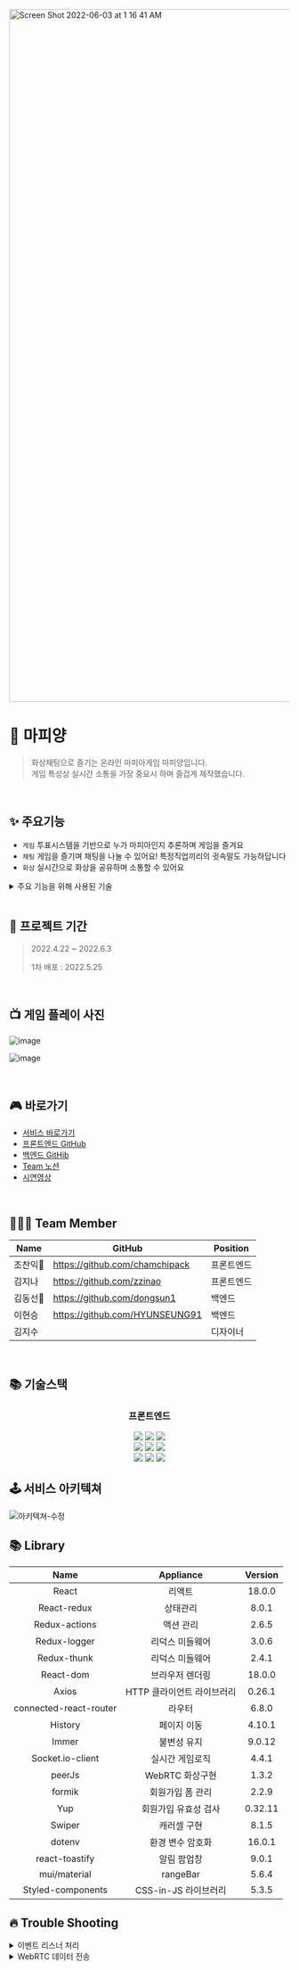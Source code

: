 
<img width="1243" alt="Screen Shot 2022-06-03 at 1 16 41 AM" src="https://user-images.githubusercontent.com/77870077/171676649-86f7ee65-e086-4b74-bfd8-a39a73cb33f0.png">


# 🐑 마피양
> 화상채팅으로 즐기는 온라인 마피아게임 마피양입니다.
> </br>
> 게임 특성상 실시간 소통을 가장 중요시 하며 즐겁게 제작했습니다.
<br/>

## ✨ 주요기능
- `게임` 투표시스템을 기반으로 누가 마피아인지 추론하며 게임을 즐겨요
- `채팅` 게임을 즐기며 채팅을 나눌 수 있어요! 특정직업끼리의 귓속말도 가능하답니다
- `화상` 실시간으로 화상을 공유하며 소통할 수 있어요

<details markdown="1">
<summary>주요 기능을 위해 사용된 기술</summary>

• Socket.io
- 백엔드와 프론트 환경이 node.js, 자바스크립트 기반인 점을 들어 스프링환경에서 사용하는 sockJS가 아닌 socket.io로 개발 진행하였음
- 기존의 단방향 통신인 HTTP 에도 폴링, 롱폴링 등의 방법이 있지만 서버와 클라이언트가 데이터를 교환하는 횟수가 늘어나면 가해지는 부하가 커지는점과, 지원되지 않는 브라우저가 존재한다는 점을 꼽아 웹소켓 라이브러리를 사용하여 단점을 상쇄하려고 하였음.

• WebRTC
- 실시간 화상 커뮤니케이션을 위해 브라우저 간 직접 통신하는 WebRTC를 사용하였으며, 처음에는 서버를 구축하고자 하였으나 3주 안에 완성을 하는 것을 목표로 하였기 때문에 IP와 포트번호를 대체한 peerId를 제공하는 peerJS 라이브러리를 도입
- 게임룸에 입장한 유저정보를 비디오와 함께 보여주기 위해 비디오를 포함한 추가 데이터  실시간 송수신
- RTC의 Signaling sever는 Socket 통신으로 동시성 제어

• CI/CD
- 게임 특성상 많은 변수가 생겼고 에러를 수정하고 수동 배포에 하는 시간이 점점 늘어나면서 github actions를 이용한 자동 배포를 도입했습니다. 커밋과 동시에 자동으로 s3 버킷에 빌드 된 파일이 올라가도록 하였으며 이는 배포 후에도 유저들의 피드백에 즉각적으로 처리에 매우 빠르고 효율적이었습니다.

</details>

<br />

## 📅 프로젝트 기간

> 2022.4.22 ~ 2022.6.3
> 
> 1차 배포 : 2022.5.25

<br />

## 📺 게임 플레이 사진
![image](https://user-images.githubusercontent.com/90598408/171531440-0d43a251-fa5d-46f9-86fa-21e7f5d112c4.png)

![image](https://user-images.githubusercontent.com/90598408/171531478-e12f9c45-a9df-45d5-87ba-e8eb30250018.png)


<br />


## 🎮 바로가기
- [서비스 바로가기](https://mafiyang.com)
- [프론트엔드 GitHub](https://github.com/Mafiagame-project/ReactFE)
- [백엔드 GitHib](https://github.com/dongsun1/last_project)
- [Team 노션](https://www.notion.so/TEAM-MAFIYANG-cb55eb1a08314f25bb1adef0231e9a7a)
- [시연영상](https://youtu.be/S_LhvYQpPkU)

<br />

## 🧑🏻‍💻 Team Member

| Name     | GitHub                             | Position  |
| -------- | ---------------------------------- | --------- |
| 조찬익🔰   | https://github.com/chamchipack    | 프론트엔드 |
| 김지나   | https://github.com/zzinao     | 프론트엔드 |
| 김동선🔰   | https://github.com/dongsun1        | 백엔드     |
| 이현승   | https://github.com/HYUNSEUNG91| 백엔드     |
| 김지수  |       | 디자이너    |


<br />

## 📚 기술스택
<div align=center><h3>프론트엔드</h1>
  <img src="https://img.shields.io/badge/javascript-F7DF1E?style=for-the-badge&logo=javascript&logoColor=black"> 
  <img src="https://img.shields.io/badge/React-60d3f3?style=for-the-badge&logo=react&logoColor=black">
  <img src="https://img.shields.io/badge/Redux-7247b5?style=for-the-badge&logo=redux&logoColor=white"> 
  <br>
  <img src="https://img.shields.io/badge/styled-c260af?style=for-the-badge&logo=styledcomponents&logoColor=black">
  <img src="https://img.shields.io/badge/webrtc-333333?style=for-the-badge&logo=webrtc&logoColor=white">
  <img src="https://img.shields.io/badge/socket.io-000000?style=for-the-badge&logo=socket.io&logoColor=white">
  <br>
  <img src="https://img.shields.io/badge/cloud front-202c3c?style=for-the-badge&logo=amazonaws&logoColor=white">
  <img src="https://img.shields.io/badge/Amazon s3-569A31?style=for-the-badge&logo=Amazon S3s3&logoColor=white">
   <img src="https://img.shields.io/badge/github actions-2088FF?style=for-the-badge&logo=github actions&logoColor=white">
</div>

<div align=center> 
</div>


## 🕹 서비스 아키텍쳐
![아키텍쳐-수정](https://user-images.githubusercontent.com/77870077/171595223-8f1fb60b-bc49-41f6-80a4-bcb9c03df631.jpg)


## 📚 Library
|Name|Appliance|Version|
|:---:|:---:|:---:|
|React|리액트|18.0.0|
|React-redux|상태관리|8.0.1|
|Redux-actions|액션 관리|2.6.5|
|Redux-logger|리덕스 미들웨어|3.0.6|
|Redux-thunk|리덕스 미들웨어|2.4.1|
|React-dom|브라우저 렌더링|18.0.0|
|Axios|HTTP 클라이언트 라이브러리|0.26.1|
|connected-react-router|라우터|6.8.0|
|History|페이지 이동|4.10.1|
|Immer|불변성 유지|9.0.12|
|Socket.io-client|실시간 게임로직|4.4.1|
|peerJs|WebRTC 화상구현|1.3.2|
|formik|회원가입 폼 관리|2.2.9|
|Yup|회원가입 유효성 검사|0.32.11|
|Swiper|캐러셀 구현|8.1.5|
|dotenv|환경 변수 암호화|16.0.1|
|react-toastify|알림 팝업창|9.0.1|
|mui/material|rangeBar|5.6.4|
|Styled-components|CSS-in-JS 라이브러리|5.3.5|


## 🔥  Trouble Shooting

<details markdown="1">
<summary>이벤트 리스너 처리</summary>

• 문제상황
- 투표 등 이벤트 발생 시 서버와 클라이언트 간 중복 통신 발생
- 응답받는 데이터의 수가 무한으로 늘어나는 이슈 발견
- 게임 방 생성시 A라는 사람이 게임룸을 만들 때 마다, 점차 A의 수가 늘어나는 현상 발생

• 해결방안
- 소켓의 이벤트리스닝이 중복으로 발생 : 중복 발생 억제
- 소켓 받는 부분을 한 곳으로 모아 리덕스로 관리
- 필요없어진 소켓을 off 처리

</details>

<details markdown="2">
<summary>WebRTC 데이터 전송</summary>
• 문제상황
- 게임룸에 입장한 유저의 비디오는 Peer로, 닉네임은 Socket으로 각각 통신이 되어 화면에 동시에 같이 띄울 시 유저들의 닉네임이 꼬이는 문제 발생
- 응답받는 데이터의 수가 무한으로 늘어나는 이슈 발견
- 게임 방 생성시 A라는 사람이 게임룸을 만들 때 마다, 점차 A의 수가 늘어나는 현상 발생

• 문제점 파악
- Peer와 Socket의 데이터 받아오는 속도가 서로 다르기 때문에 데이터 송수신 방식을 통일
  
  • 해결방안
- WebRTC가 비디오외의 다른 데이터도 주고받을 수 있다는 점을 활용
- Peer가 게임룸에 입장 시 peerId + 유저 닉네임을 송수신 후 비디오 스트림과 함께
닉네임 데이터를 받아 화면에 출력할 수 있도록 수정

</details>


<br />





